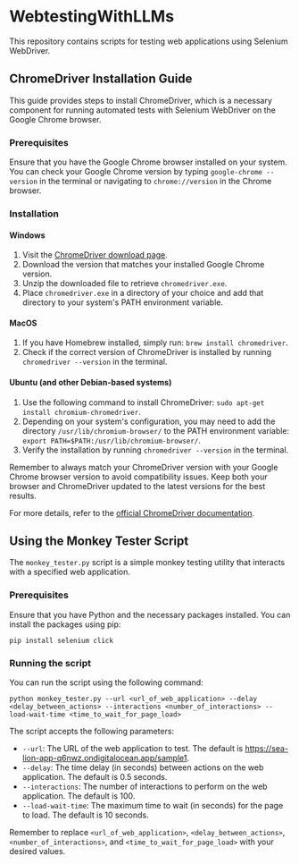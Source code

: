 # WebtestingWithLLMs

This repository contains scripts for testing web applications using Selenium WebDriver. 

## ChromeDriver Installation Guide

This guide provides steps to install ChromeDriver, which is a necessary component for running automated tests with Selenium WebDriver on the Google Chrome browser.

### Prerequisites
Ensure that you have the Google Chrome browser installed on your system. You can check your Google Chrome version by typing `google-chrome --version` in the terminal or navigating to `chrome://version` in the Chrome browser.

### Installation

#### Windows

1. Visit the [ChromeDriver download page](https://sites.google.com/a/chromium.org/chromedriver/downloads).
2. Download the version that matches your installed Google Chrome version.
3. Unzip the downloaded file to retrieve `chromedriver.exe`.
4. Place `chromedriver.exe` in a directory of your choice and add that directory to your system's PATH environment variable.

#### MacOS
1. If you have Homebrew installed, simply run: `brew install chromedriver`.
2. Check if the correct version of ChromeDriver is installed by running `chromedriver --version` in the terminal.

#### Ubuntu (and other Debian-based systems)
1. Use the following command to install ChromeDriver: `sudo apt-get install chromium-chromedriver`.
2. Depending on your system's configuration, you may need to add the directory `/usr/lib/chromium-browser/` to the PATH environment variable: `export PATH=$PATH:/usr/lib/chromium-browser/`.
3. Verify the installation by running `chromedriver --version` in the terminal.

Remember to always match your ChromeDriver version with your Google Chrome browser version to avoid compatibility issues. Keep both your browser and ChromeDriver updated to the latest versions for the best results.

For more details, refer to the [official ChromeDriver documentation](https://sites.google.com/a/chromium.org/chromedriver/home).

## Using the Monkey Tester Script

The `monkey_tester.py` script is a simple monkey testing utility that interacts with a specified web application.

### Prerequisites

Ensure that you have Python and the necessary packages installed. You can install the packages using pip:

```shell
pip install selenium click
```

### Running the script

You can run the script using the following command:

```shell
python monkey_tester.py --url <url_of_web_application> --delay <delay_between_actions> --interactions <number_of_interactions> --load-wait-time <time_to_wait_for_page_load>
```

The script accepts the following parameters:

- `--url`: The URL of the web application to test. The default is https://sea-lion-app-q6nwz.ondigitalocean.app/sample1.
- `--delay`: The time delay (in seconds) between actions on the web application. The default is 0.5 seconds.
- `--interactions`: The number of interactions to perform on the web application. The default is 100.
- `--load-wait-time`: The maximum time to wait (in seconds) for the page to load. The default is 10 seconds.

Remember to replace `<url_of_web_application>`, `<delay_between_actions>`, `<number_of_interactions>`, and `<time_to_wait_for_page_load>` with your desired values.